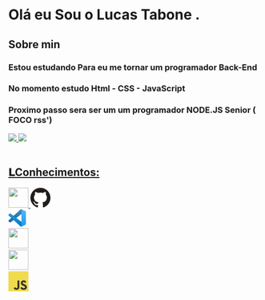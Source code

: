 # Olá eu Sou o Lucas Tabone .

<h2>Sobre min</h2>
 <h3>Estou estudando Para eu me tornar um programador Back-End</h3>
<h3>No momento estudo Html - CSS - JavaScript </h3>
<h3>Proximo passo sera ser um um programador NODE.JS Senior ( FOCO rss')</h3>
<div>
  <a href="https://github.com/LucasTabone">
  <img height="180em" src="https://github-readme-stats.vercel.app/api?username=LucasTabone&show_icons=true&theme=dark&include_all_commits=true&count_private=true"/>
  <img height="180em" src="https://github-readme-stats.vercel.app/api/top-langs/?username=LucasTabone&layout=compact&langs_count=7&theme=dark"/>
</div>

  
 <br/>
<h2>𝐋Conhecimentos:</h2>
<code><img height="40" width="40" src="https://upload.wikimedia.org/wikipedia/commons/thumb/3/3f/Git_icon.svg/1024px-Git_icon.svg.png"></code>
<code><img height="40" width="40" src="https://raw.githubusercontent.com/github/explore/80688e429a7d4ef2fca1e82350fe8e3517d3494d/topics/github-api/github-api.png">
<code><img height="35" width="35" src="https://github.com/LeonardoYz/LeonardoYz/blob/main/assets/VsCode.svg.png"></code>
<code><img height="40" width="40" src="https://www.flaticon.com/svg/static/icons/svg/1216/1216733.svg"></code>
<code><img height="40" width="40" src="https://cdn.iconscout.com/icon/free/png-256/css-131-722685.png"></code>
<code><img height="40" width="40" src="https://raw.githubusercontent.com/github/explore/80688e429a7d4ef2fca1e82350fe8e3517d3494d/topics/javascript/javascript.png"></code>
</code>

 

<br/>



